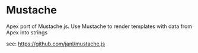 # Mustache
Apex port of Mustache.js. Use Mustache to render templates with data from Apex into strings

see: https://github.com/janl/mustache.js
